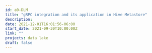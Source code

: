 ```yaml
---
id: a0-DLM
title: "gRPC integration and its application in Hive Metastore"
description: 
date: 2021-12-01T16:01:56-06:00
start_date: 2021-09-30T10:00:00Z
link: "" 
projects: data lake
draft: false
---
```




